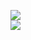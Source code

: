 [![](https://img.shields.io/badge/Made%20With-Github%20Spray-lightgrey.svg?style=for-the-badge&logo=github)](https://github.com/Annihil/github-spray#31575)  
[![](https://i.imgur.com/2DrTn0Z.gif)](https://github.com/Annihil/github-spray)